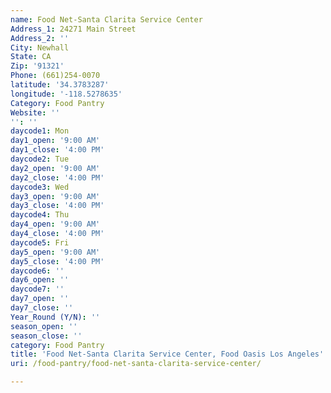 ```yaml
---
name: Food Net-Santa Clarita Service Center
Address_1: 24271 Main Street
Address_2: ''
City: Newhall
State: CA
Zip: '91321'
Phone: (661)254-0070
latitude: '34.3783287'
longitude: '-118.5278635'
Category: Food Pantry
Website: ''
'': ''
daycode1: Mon
day1_open: '9:00 AM'
day1_close: '4:00 PM'
daycode2: Tue
day2_open: '9:00 AM'
day2_close: '4:00 PM'
daycode3: Wed
day3_open: '9:00 AM'
day3_close: '4:00 PM'
daycode4: Thu
day4_open: '9:00 AM'
day4_close: '4:00 PM'
daycode5: Fri
day5_open: '9:00 AM'
day5_close: '4:00 PM'
daycode6: ''
day6_open: ''
daycode7: ''
day7_open: ''
day7_close: ''
Year_Round (Y/N): ''
season_open: ''
season_close: ''
category: Food Pantry
title: 'Food Net-Santa Clarita Service Center, Food Oasis Los Angeles'
uri: /food-pantry/food-net-santa-clarita-service-center/

---
```


